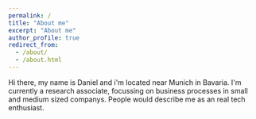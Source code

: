 ```yaml
---
permalink: /
title: "About me"
excerpt: "About me"
author_profile: true
redirect_from: 
  - /about/
  - /about.html
---
```



Hi there, my name is Daniel and i'm located near Munich in Bavaria. 
I'm currently a research associate, focussing on business processes in small and medium sized companys. 
People would describe me as an real tech enthusiast.

